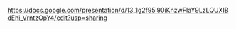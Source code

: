 https://docs.google.com/presentation/d/13_1g2f95i90iKnzwFIaY9LzLQUXIBdEhi_VrntzOpY4/edit?usp=sharing
